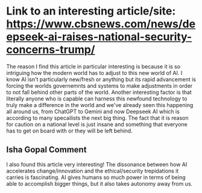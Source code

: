 # Link to an interesting article/site: https://www.cbsnews.com/news/deepseek-ai-raises-national-security-concerns-trump/

The reason I find this article in particular interesting is because it is so intriguing how the modern world has to adjust to this new world of AI. I know AI isn't particularly new/fresh or anything but its rapid advancement is forcing the worlds governemnts and systems to make adjustments in order to not fall behind other parts of the world. Another interesting factor is that literally anyone who is capable can harness this newfound technology to truly make a difference in the world and we've already seen this happening all around us, from ChatGPT to Gemini and now Deepseek AI which is according to many specailists the next big thing. The fact that it is reason for caution on a national level is just insane and something that everyone has to get on board with or they will be left behind. 

## Isha Gopal Comment
I also found this article very interesting! The dissonance between how AI accelerates change/innovation and the ethical/security trepidations it carries is fascinating. AI gives humans so much power in terms of being able to accomplish bigger things, but it also takes autonomy away from us.
